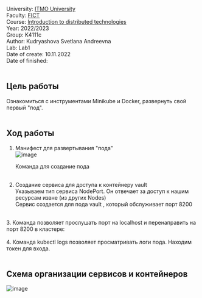 University: [ITMO University](https://itmo.ru/ru/) <br>
Faculty: [FICT](https://fict.itmo.ru) <br>
Course: [Introduction to distributed technologies](https://github.com/itmo-ict-faculty/introduction-to-distributed-technologies) <br>
Year: 2022/2023 <br>
Group: K4111c <br>
Author: Kudryashova Svetlana Andreevna <br>
Lab: Lab1 <br>
Date of create: 10.11.2022 <br>
Date of finished: <br>
<br>
## Цель работы <br>
Ознакомиться с инструментами Minikube и Docker, развернуть свой первый "под".<br>
<br>
## Ход работы<br>
1. Манифест для развертывания "пода"<br>
![image](https://user-images.githubusercontent.com/113091328/205375421-8c289eac-bd94-4b04-af46-c650bb762e31.png)

   Команда для создание пода <br> <br>
2. Создание сервиса для доступа к контейнеру vault <br>
Указываем тип сервиса NodePort. Он отвечает за доступ к нашим ресурсам извне (из других Nodes) <br>
Сервис создается для пода vault , который обслуживает порт 8200 <br>
 <br>
3. Команда позволяет прослушать порт на localhost и перенаправить на порт 8200 в кластере:<br>
 <br>
 4. Команда kubectl logs позволяет просматривать логи пода. Находим токен для входа. <br>
 <br>
 
 ## Cхема организации сервисов и контейнеров <br>
 
![image](https://user-images.githubusercontent.com/113091328/205427042-a77d77bd-1897-4915-a85f-8e6d340ba12d.png)

